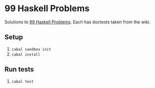 # 99 Haskell Problems

Solutions to [99 Haskell Problems](https://wiki.haskell.org/H-99:_Ninety-Nine_Haskell_Problems).  Each has doctests taken from the wiki.

## Setup

1. `cabal sandbox init`
1. `cabal install`

## Run tests

1. `cabal test`
